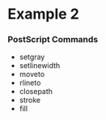 # Example 2

### PostScript Commands

  - setgray
  - setlinewidth
  - moveto
  - rlineto
  - closepath
  - stroke
  - fill
				